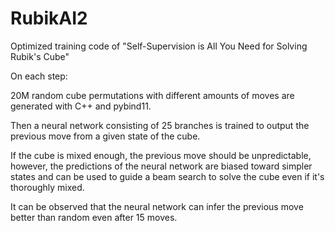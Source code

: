 # RubikAI2
Optimized training code of "Self-Supervision is All You Need for Solving Rubik's Cube"

On each step:

20M random cube permutations with different amounts of moves are generated with C++ and pybind11.

Then a neural network consisting of 25 branches is trained to output the previous move from a given state of the cube.

If the cube is mixed enough, the previous move should be unpredictable, however, the predictions of the neural network are biased toward simpler states and can be used to guide a beam search to solve the cube even if it's thoroughly mixed.

It can be observed that the neural network can infer the previous move better than random even after 15 moves.


